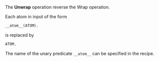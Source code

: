 The __Unwrap__ operation reverse the Wrap operation.

Each atom in input of the form
```asp
__atom__(ATOM).
```
is replaced by
```asp
ATOM.
```

The name of the unary predicate `__atom__` can be specified in the recipe.
